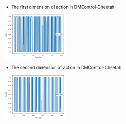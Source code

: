 - The first dimension of action in DMControl-Cheetah
<img src="./materials/cheetah-action-1.png" width = "40%" height = "40%"/>

- The second dimension of action in DMControl-Cheetah
<img src="./materials/cheetah-action-2.png" width = "40%" height = "40%"/>
